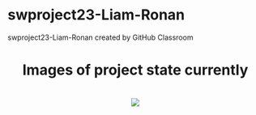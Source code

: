 # swproject23-Liam-Ronan
swproject23-Liam-Ronan created by GitHub Classroom
<div align="center">
  <h1>Images of project state currently<h1/>
  <img src="https://user-images.githubusercontent.com/99216210/228457074-e3851030-790e-4e73-a08d-572ef8831ca1.png">
  <br>
 </div>
